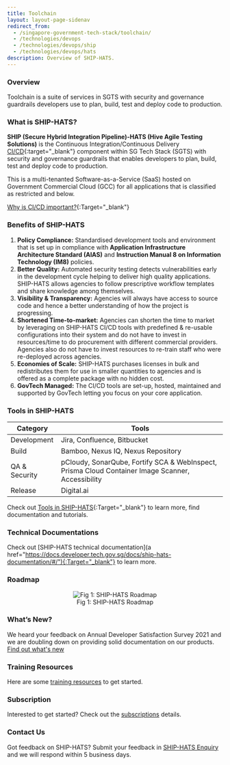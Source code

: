 ```yaml
---
title: Toolchain
layout: layout-page-sidenav
redirect_from: 
  - /singapore-government-tech-stack/toolchain/
  - /technologies/devops
  - /technologies/devops/ship
  - /technologies/devops/hats
description: Overview of SHIP-HATS.
---
```


### Overview

Toolchain is a suite of services in SGTS with security and governance guardrails developers use to plan, build, test and deploy code to production.

### What is SHIP-HATS? 

**SHIP (Secure Hybrid Integration Pipeline)-HATS (Hive Agile Testing Solutions)** is the Continuous Integration/Continuous Delivery [CI/CD](https://en.wikipedia.org/wiki/CI/CD){:target="_blank"} component within SG Tech Stack (SGTS) with security and governance guardrails that enables developers to plan, build, test and deploy code to production.  

This is a multi-tenanted Software-as-a-Service (SaaS) hosted on Government Commercial Cloud (GCC) for all applications that is classified as restricted and below. 

[Why is CI/CD important?](https://youtu.be/RlZCyexsJBc?t=260){:Target="_blank"}

### Benefits of SHIP-HATS 

1. **Policy Compliance:** Standardised development tools and environment that is set up in compliance with **Application Infrastructure Architecture Standard (AIAS)** and **Instruction Manual 8 on Information Technology (IM8)** policies.
2. **Better Quality:** Automated security testing detects vulnerabilities early in the development cycle helping to deliver high quality applications. SHIP-HATS allows agencies to follow prescriptive workflow templates and share knowledge among themselves. 
3. **Visibility & Transparency:** Agencies will always have access to source code and hence a better understanding of how the project is progressing.
4. **Shortened Time-to-market:** Agencies can shorten the time to market by leveraging on SHIP-HATS CI/CD tools with predefined & re-usable configurations into their system and do not have to invest in resources/time to do procurement with different commercial providers. Agencies also do not have to invest resources to re-train staff who were re-deployed across agencies.
5. **Economies of Scale:** SHIP-HATS purchases licenses in bulk and redistributes them for use in smaller quantities to agencies and is offered as a complete package with no hidden cost. 
6. **GovTech Managed:** The CI/CD tools are set-up, hosted, maintained and supported by GovTech letting you focus on your core application. 

### Tools in SHIP-HATS 

|     Category  |                  Tools                     |
|     --------  | ------------------------------------------ |
|  Development  |        Jira, Confluence, Bitbucket         |
|     Build     |         Bamboo, Nexus IQ, Nexus Repository        |
| QA & Security | pCloudy, SonarQube, Fortify SCA & WebInspect, Prisma Cloud Container Image Scanner, Accessibility |
|    Release    |                Digital.ai                  |

 
Check out [Tools in SHIP-HATS](https://docs.developer.gov.sg/docs/ship-hats-documentation/#/architecture-diagram?id=tools-in-ship-hats){:Target="_blank"} to learn more, find documentation and tutorials.

### Technical Documentations
Check out [SHIP-HATS technical documentation](a href="https://docs.developer.tech.gov.sg/docs/ship-hats-documentation/#/"){:Target="_blank"} to learn more.
  
### Roadmap

<figure style="text-align: center">
  <img
    src="https://user-images.githubusercontent.com/85614716/123921126-44b7b780-d9b9-11eb-9daf-61b3c587fc21.png" 
    alt="Fig 1: SHIP-HATS Roadmap"
  />
  <figcaption>Fig 1: SHIP-HATS Roadmap</figcaption>
</figure>

### What’s New? 

We heard your feedback on Annual Developer Satisfaction Survey 2021 and we are doubling down on providing solid documentation on our products. [Find out what's new](./what-s-new)

### Training Resources

Here are some [training resources](./training-resources) to get started.

### Subscription

Interested to get started? Check out the [subscriptions](./subscriptions) details.

### Contact Us

Got feedback on SHIP-HATS? Submit your feedback in [SHIP-HATS Enquiry](./ship-hats-enquiries) and we will respond within 5 business days. 
